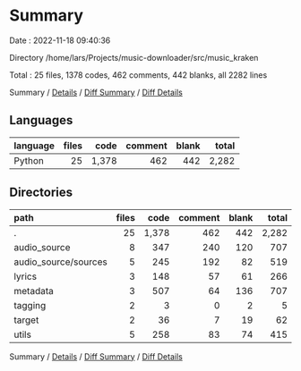# Summary

Date : 2022-11-18 09:40:36

Directory /home/lars/Projects/music-downloader/src/music_kraken

Total : 25 files,  1378 codes, 462 comments, 442 blanks, all 2282 lines

Summary / [Details](details.md) / [Diff Summary](diff.md) / [Diff Details](diff-details.md)

## Languages
| language | files | code | comment | blank | total |
| :--- | ---: | ---: | ---: | ---: | ---: |
| Python | 25 | 1,378 | 462 | 442 | 2,282 |

## Directories
| path | files | code | comment | blank | total |
| :--- | ---: | ---: | ---: | ---: | ---: |
| . | 25 | 1,378 | 462 | 442 | 2,282 |
| audio_source | 8 | 347 | 240 | 120 | 707 |
| audio_source/sources | 5 | 245 | 192 | 82 | 519 |
| lyrics | 3 | 148 | 57 | 61 | 266 |
| metadata | 3 | 507 | 64 | 136 | 707 |
| tagging | 2 | 3 | 0 | 2 | 5 |
| target | 2 | 36 | 7 | 19 | 62 |
| utils | 5 | 258 | 83 | 74 | 415 |

Summary / [Details](details.md) / [Diff Summary](diff.md) / [Diff Details](diff-details.md)